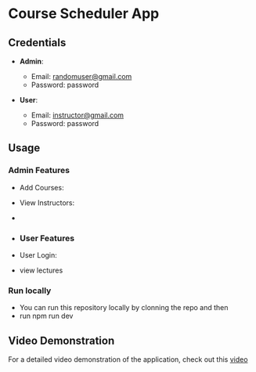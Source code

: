 # Course Scheduler App



## Credentials

- **Admin**: 
  - Email: randomuser@gmail.com
  - Password: password

- **User**:
  - Email: instructor@gmail.com
  - Password: password

## Usage

### Admin Features

- Add Courses: 
- View Instructors:
-
- ### User Features

- User Login:
- view lectures

### Run locally
 - You can run this repository locally by clonning the repo and then 
 - run npm run dev

## Video Demonstration

For a detailed video demonstration of the application, check out this [video](https://drive.google.com/file/d/12ZtyYOqY0eui2AWL7_aGUE1py12qWCrX/view)
